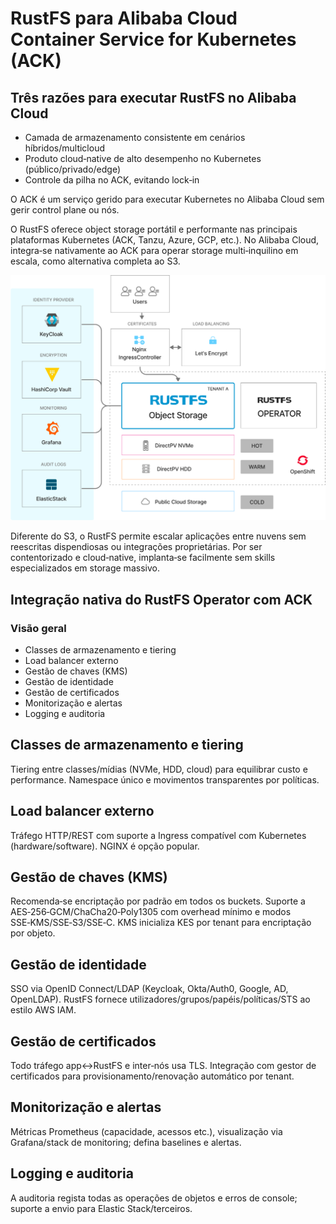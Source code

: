 # RustFS para Alibaba Cloud Container Service for Kubernetes (ACK)

## Três razões para executar RustFS no Alibaba Cloud

- Camada de armazenamento consistente em cenários híbridos/multicloud
- Produto cloud‑native de alto desempenho no Kubernetes (público/privado/edge)
- Controle da pilha no ACK, evitando lock‑in

O ACK é um serviço gerido para executar Kubernetes no Alibaba Cloud sem gerir control plane ou nós.

O RustFS oferece object storage portátil e performante nas principais plataformas Kubernetes (ACK, Tanzu, Azure, GCP, etc.). No Alibaba Cloud, integra‑se nativamente ao ACK para operar storage multi‑inquilino em escala, como alternativa completa ao S3.

![Arquitetura RustFS](images/sec1-1.png)

Diferente do S3, o RustFS permite escalar aplicações entre nuvens sem reescritas dispendiosas ou integrações proprietárias. Por ser contentorizado e cloud‑native, implanta‑se facilmente sem skills especializados em storage massivo.

## Integração nativa do RustFS Operator com ACK

### Visão geral

- Classes de armazenamento e tiering
- Load balancer externo
- Gestão de chaves (KMS)
- Gestão de identidade
- Gestão de certificados
- Monitorização e alertas
- Logging e auditoria

## Classes de armazenamento e tiering

Tiering entre classes/mídias (NVMe, HDD, cloud) para equilibrar custo e performance. Namespace único e movimentos transparentes por políticas.

## Load balancer externo

Tráfego HTTP/REST com suporte a Ingress compatível com Kubernetes (hardware/software). NGINX é opção popular.

## Gestão de chaves (KMS)

Recomenda‑se encriptação por padrão em todos os buckets. Suporte a AES‑256‑GCM/ChaCha20‑Poly1305 com overhead mínimo e modos SSE‑KMS/SSE‑S3/SSE‑C. KMS inicializa KES por tenant para encriptação por objeto.

## Gestão de identidade

SSO via OpenID Connect/LDAP (Keycloak, Okta/Auth0, Google, AD, OpenLDAP). RustFS fornece utilizadores/grupos/papéis/políticas/STS ao estilo AWS IAM.

## Gestão de certificados

Todo tráfego app↔RustFS e inter‑nós usa TLS. Integração com gestor de certificados para provisionamento/renovação automático por tenant.

## Monitorização e alertas

Métricas Prometheus (capacidade, acessos etc.), visualização via Grafana/stack de monitoring; defina baselines e alertas.

## Logging e auditoria

A auditoria regista todas as operações de objetos e erros de console; suporte a envio para Elastic Stack/terceiros.
